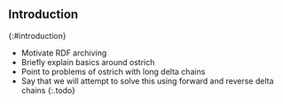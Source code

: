 ## Introduction
{:#introduction}

* Motivate RDF archiving
* Briefly explain basics around ostrich
* Point to problems of ostrich with long delta chains
* Say that we will attempt to solve this using forward and reverse delta chains
{:.todo}
